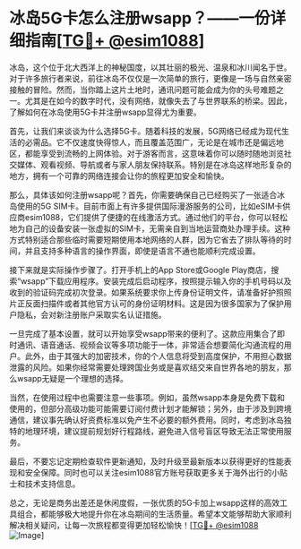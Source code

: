 # 冰岛5G卡怎么注册wsapp？——一份详细指南[[TG💪+ @esim1088](https://t.me/s/esim1088)]

冰岛，这个位于北大西洋上的神秘国度，以其壮丽的极光、温泉和冰川闻名于世。对于许多旅行者来说，前往冰岛不仅仅是一次简单的旅行，更像是一场与自然亲密接触的冒险。然而，当你踏上这片土地时，通讯问题可能会成为你的头号难题之一。尤其是在如今的数字时代，没有网络，就像失去了与世界联系的桥梁。因此，了解如何在冰岛使用5G卡并注册wsapp显得尤为重要。

首先，让我们来谈谈为什么选择5G卡。随着科技的发展，5G网络已经成为现代生活的必需品。它不仅速度快得惊人，而且覆盖范围广，无论是在城市还是偏远地区，都能享受到流畅的上网体验。对于游客而言，这意味着你可以随时随地浏览社交媒体、观看视频、导航或者与家人朋友保持联系。特别是在冰岛这样地形复杂的地方，拥有一个可靠的网络连接会让你的旅程更加安全和愉快。

那么，具体该如何注册wsapp呢？首先，你需要确保自己已经购买了一张适合冰岛使用的5G SIM卡。目前市面上有许多提供国际漫游服务的公司，比如eSIM卡供应商esim1088，它们提供了便捷的在线激活方式。通过他们的平台，你可以轻松地为自己的设备安装一张虚拟的SIM卡，无需亲自到当地运营商处办理手续。这种方式特别适合那些临时需要短期使用本地网络的人群，因为它省去了排队等待的时间，并且支持多种语言的操作界面，即使是语言不通也能顺利完成设置。

接下来就是实际操作步骤了。打开手机上的App Store或Google Play商店，搜索“wsapp”下载应用程序。安装完成后启动程序，按照提示输入你的手机号码以及收到的验证码完成初次登录。如果系统要求你上传身份证明文件，请准备好护照照片正反面扫描件或者其他官方认可的身份证明材料。这是因为很多国家为了保护用户隐私，会对新注册账户采取实名认证措施。

一旦完成了基本设置，就可以开始享受wsapp带来的便利了。这款应用集合了即时通讯、语音通话、视频会议等多项功能于一体，非常适合想要简化沟通流程的用户。此外，由于其强大的加密技术，你的个人信息将受到高度保护，不用担心数据泄露的风险。如果你经常需要处理跨国业务或是喜欢结交来自世界各地的朋友，那么wsapp无疑是一个理想的选择。

当然，在使用过程中也需要注意一些事项。例如，虽然wsapp本身是免费下载和使用的，但部分高级功能可能需要订阅付费计划才能解锁；另外，由于涉及到跨境通信，建议事先确认好资费标准以免产生不必要的额外费用。同时，考虑到冰岛独特的地理环境，建议提前规划好行程路线，避免进入信号盲区导致无法正常使用服务。

最后，不要忘记定期检查软件更新通知，及时升级至最新版本以获得更好的性能表现和安全保障。同时也可以关注esim1088官方账号获取更多关于海外出行的小贴士和技术支持信息。

总之，无论是商务出差还是休闲度假，一张优质的5G卡加上wsapp这样的高效工具组合，都能够极大地提升你在冰岛期间的生活质量。希望本文能够帮助大家顺利解决相关疑问，让每一次旅程都变得更加轻松愉快！[[TG💪+ @esim1088](https://t.me/s/esim1088) ![Image](https://i.postimg.cc/4NQfJmqS/Snipaste-2025-05-13-00-14-12.png)]